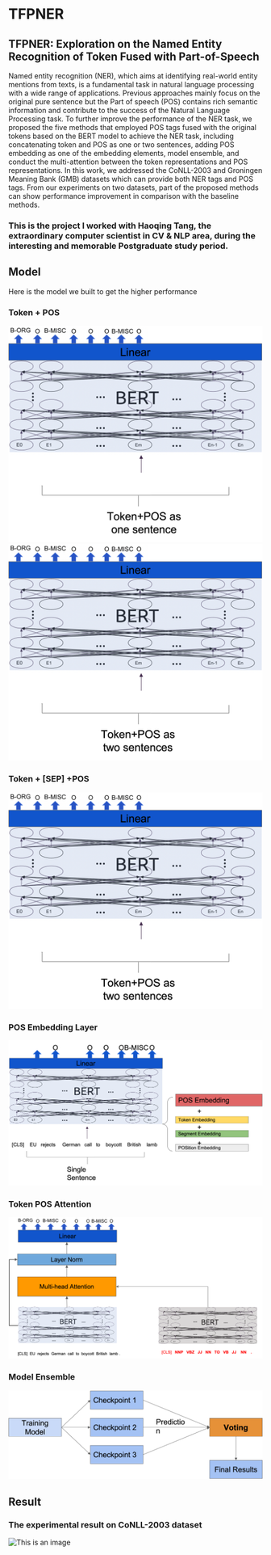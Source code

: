 # TFPNER
## TFPNER: Exploration on the Named Entity Recognition of Token Fused with Part-of-Speech
Named entity recognition (NER), which aims at identifying real-world entity mentions from texts, is a fundamental task in natural language processing with a wide range of applications. 
Previous approaches mainly focus on the original pure sentence but the Part of speech (POS) contains rich semantic information and contribute to the success of the Natural Language Processing task. 
To further improve the performance of the NER task, we proposed the five methods that employed POS tags fused with the original tokens based on the BERT model to achieve the NER task, including concatenating token and POS as one or two sentences, adding POS embedding as one of the embedding elements, model ensemble, and conduct the multi-attention between the token representations and POS representations. 
In this work, we addressed the CoNLL-2003 and Groningen Meaning Bank (GMB) datasets which can provide both NER tags and POS tags. From our experiments on two datasets, part of the proposed methods can show performance improvement in comparison with the baseline methods.
### This is the project I worked with Haoqing Tang, the extraordinary computer scientist in CV & NLP area, during the interesting and memorable Postgraduate study period.
## Model
Here is the model we built to get the higher performance
### Token + POS
![This is an image](https://github.com/Phoenix-JI/TFPNER/blob/main/Token%2BPOS.png) ![This is an image](https://github.com/Phoenix-JI/TFPNER/blob/main/Token%2B%5BSEP%5D%2BPOS.png)
### Token + [SEP] +POS
![This is an image](https://github.com/Phoenix-JI/TFPNER/blob/main/Token%2B%5BSEP%5D%2BPOS.png)
### POS Embedding Layer
![This is an image](https://github.com/Phoenix-JI/TFPNER/blob/main/POS%20Embedding%20Layer.png)
### Token POS Attention
![This is an image](https://github.com/Phoenix-JI/TFPNER/blob/main/Token%20POS%20Attention.png)
### Model Ensemble
![This is an image](https://github.com/Phoenix-JI/TFPNER/blob/main/Model%20Ensemble.png)
## Result
### The experimental result on CoNLL-2003 dataset
![This is an image](https://github.com/Phoenix-JI/TFPNER/blob/main/Experimental%20Results%E2%80%93CoNLL-2003.png)
